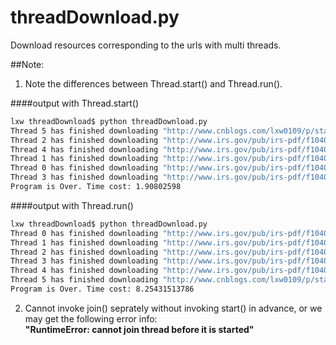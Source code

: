 # threadDownload.py
Download resources corresponding to the urls with multi threads.

##Note:
1. Note the differences between Thread.start() and Thread.run().<br>

####output with Thread.start()
```bash
lxw threadDownload$ python threadDownload.py 
Thread 5 has finished downloading "http://www.cnblogs.com/lxw0109/p/start_run.html"!
Thread 2 has finished downloading "http://www.irs.gov/pub/irs-pdf/f1040ez.pdf"!
Thread 4 has finished downloading "http://www.irs.gov/pub/irs-pdf/f1040sb.pdf"!
Thread 1 has finished downloading "http://www.irs.gov/pub/irs-pdf/f1040a.pdf"!
Thread 0 has finished downloading "http://www.irs.gov/pub/irs-pdf/f1040.pdf"!
Thread 3 has finished downloading "http://www.irs.gov/pub/irs-pdf/f1040es.pdf"!
Program is Over. Time cost: 1.90802598
```
####output with Thread.run()
```bash
lxw threadDownload$ python threadDownload.py 
Thread 0 has finished downloading "http://www.irs.gov/pub/irs-pdf/f1040.pdf"!
Thread 1 has finished downloading "http://www.irs.gov/pub/irs-pdf/f1040a.pdf"!
Thread 2 has finished downloading "http://www.irs.gov/pub/irs-pdf/f1040ez.pdf"!
Thread 3 has finished downloading "http://www.irs.gov/pub/irs-pdf/f1040es.pdf"!
Thread 4 has finished downloading "http://www.irs.gov/pub/irs-pdf/f1040sb.pdf"!
Thread 5 has finished downloading "http://www.cnblogs.com/lxw0109/p/start_run.html"!
Program is Over. Time cost: 8.25431513786
```
2. Cannot invoke join() seprately without invoking start() in advance, or we may get the following error info:<br>
**"RuntimeError: cannot join thread before it is started"**

